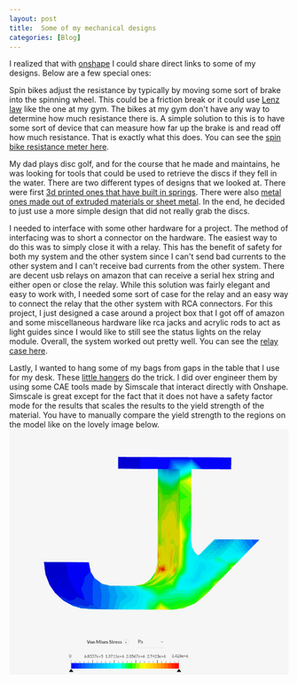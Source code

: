 ```yaml
---
layout: post
title:  Some of my mechanical designs
categories: [Blog]
---
```


I realized that with [onshape](https://www.onshape.com) I could share direct links to some of my designs. Below are a few special ones:


Spin bikes adjust the resistance by typically by moving some sort of brake into the spinning wheel. This could be a friction break or it could use [Lenz law](https://en.wikipedia.org/wiki/Lenz%27s_law) like the one at my gym. The bikes at my gym don't have any way to determine how much resistance there is. A simple solution to this is to have some sort of device that can measure how far up the brake is and read off how much resistance. That is exactly what this does. You can see the [spin bike resistance meter here](https://cad.onshape.com/documents/5d16c57c6138c0a3fbce8c90/w/1669e9df286c5e4f095f9a8c/e/4e7079050bc23f54e5552a50).

My dad plays disc golf, and for the course that he made and maintains, he was looking for tools that could be used to retrieve the discs if they fell in the water. There are two different types of designs that we looked at. There were first [3d printed ones that have built in springs](https://cad.onshape.com/documents/2f9751fae3ac2d1b5826f4a4/w/87534e3cfc5dd81f523cda01/e/003d765eb94ebb749e7e09e2). There were also [metal ones made out of extruded materials or sheet metal](https://cad.onshape.com/documents/af398764111f7ea83e2afedc/w/9c21e7a432d5daf8372aee4c/e/08e70fe4657d1c0ca204fac1). In the end, he decided to just use a more simple design that did not really grab the discs.   

I needed to interface with some other hardware for a project. The method of interfacing was to short a connector on the hardware. The easiest way to do this was to simply close it with a relay. This has the benefit of safety for both my system and the other system since I can't send bad currents to the other system and I can't receive bad currents from the other system. There are decent usb relays on amazon that can receive a serial hex string and either open or close the relay. While this solution was fairly elegant and easy to work with, I needed some sort of case for the relay and an easy way to connect the relay that the other system with RCA connectors. For this project, I just designed a case around a project box that I got off of amazon and some miscellaneous hardware like rca jacks and acrylic rods to act as light guides since I would like to still see the status lights on the relay module. Overall, the system worked out pretty well. You can see the [relay case here](https://cad.onshape.com/documents/dab57cb65e135d57571f717c/w/b66e6ad87daafa5a0a820c3b/e/aa3f8aa17aa3b3217e77bb4f).  

Lastly, I wanted to hang some of my bags from gaps in the table that I use for my desk. These [little hangers](https://cad.onshape.com/documents/93e0420b7315130ea5278310/w/f1cacddeae36117ab9a1a7f6/e/49320adc9ad9702ac402c989) do the trick. I did over engineer them by using some CAE tools made by Simscale that interact directly with Onshape. Simscale is great except for the fact that it does not have a safety factor mode for the results that scales the results to the yield strength of the material. You have to manually compare the yield strength to the regions on the model like on the lovely image below.    
![Alt text](/images/simscale.png)
